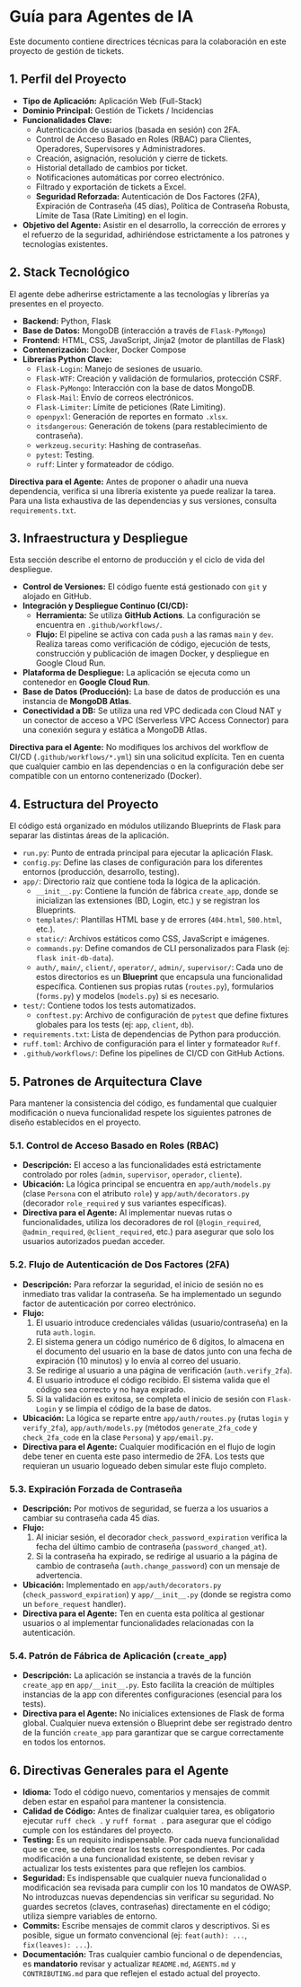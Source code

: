 # Guía para Agentes de IA

Este documento contiene directrices técnicas para la colaboración en este proyecto de gestión de tickets.

## 1. Perfil del Proyecto

*   **Tipo de Aplicación:** Aplicación Web (Full-Stack)
*   **Dominio Principal:** Gestión de Tickets / Incidencias
*   **Funcionalidades Clave:**
    *   Autenticación de usuarios (basada en sesión) con 2FA.
    *   Control de Acceso Basado en Roles (RBAC) para Clientes, Operadores, Supervisores y Administradores.
    *   Creación, asignación, resolución y cierre de tickets.
    *   Historial detallado de cambios por ticket.
    *   Notificaciones automáticas por correo electrónico.
    *   Filtrado y exportación de tickets a Excel.
    *   **Seguridad Reforzada:** Autenticación de Dos Factores (2FA), Expiración de Contraseña (45 días), Política de Contraseña Robusta, Límite de Tasa (Rate Limiting) en el login.
*   **Objetivo del Agente:** Asistir en el desarrollo, la corrección de errores y el refuerzo de la seguridad, adhiriéndose estrictamente a los patrones y tecnologías existentes.

## 2. Stack Tecnológico

El agente debe adherirse estrictamente a las tecnologías y librerías ya presentes en el proyecto.

*   **Backend:** Python, Flask
*   **Base de Datos:** MongoDB (interacción a través de `Flask-PyMongo`)
*   **Frontend:** HTML, CSS, JavaScript, Jinja2 (motor de plantillas de Flask)
*   **Contenerización:** Docker, Docker Compose
*   **Librerías Python Clave:**
    *   `Flask-Login`: Manejo de sesiones de usuario.
    *   `Flask-WTF`: Creación y validación de formularios, protección CSRF.
    *   `Flask-PyMongo`: Interacción con la base de datos MongoDB.
    *   `Flask-Mail`: Envío de correos electrónicos.
    *   `Flask-Limiter`: Límite de peticiones (Rate Limiting).
    *   `openpyxl`: Generación de reportes en formato `.xlsx`.
    *   `itsdangerous`: Generación de tokens (para restablecimiento de contraseña).
    *   `werkzeug.security`: Hashing de contraseñas.
    *   `pytest`: Testing.
    *   `ruff`: Linter y formateador de código.

**Directiva para el Agente:** Antes de proponer o añadir una nueva dependencia, verifica si una librería existente ya puede realizar la tarea. Para una lista exhaustiva de las dependencias y sus versiones, consulta `requirements.txt`.

## 3. Infraestructura y Despliegue

Esta sección describe el entorno de producción y el ciclo de vida del despliegue.

*   **Control de Versiones:** El código fuente está gestionado con `git` y alojado en GitHub.
*   **Integración y Despliegue Continuo (CI/CD):**
    *   **Herramienta:** Se utiliza **GitHub Actions**. La configuración se encuentra en `.github/workflows/`.
    *   **Flujo:** El pipeline se activa con cada `push` a las ramas `main` y `dev`. Realiza tareas como verificación de código, ejecución de tests, construcción y publicación de imagen Docker, y despliegue en Google Cloud Run.
*   **Plataforma de Despliegue:** La aplicación se ejecuta como un contenedor en **Google Cloud Run**.
*   **Base de Datos (Producción):** La base de datos de producción es una instancia de **MongoDB Atlas**.
*   **Conectividad a DB:** Se utiliza una red VPC dedicada con Cloud NAT y un conector de acceso a VPC (Serverless VPC Access Connector) para una conexión segura y estática a MongoDB Atlas.

**Directiva para el Agente:** No modifiques los archivos del workflow de CI/CD (`.github/workflows/*.yml`) sin una solicitud explícita. Ten en cuenta que cualquier cambio en las dependencias o en la configuración debe ser compatible con un entorno contenerizado (Docker).

## 4. Estructura del Proyecto

El código está organizado en módulos utilizando Blueprints de Flask para separar las distintas áreas de la aplicación.

*   `run.py`: Punto de entrada principal para ejecutar la aplicación Flask.
*   `config.py`: Define las clases de configuración para los diferentes entornos (producción, desarrollo, testing).
*   `app/`: Directorio raíz que contiene toda la lógica de la aplicación.
    *   `__init__.py`: Contiene la función de fábrica `create_app`, donde se inicializan las extensiones (BD, Login, etc.) y se registran los Blueprints.
    *   `templates/`: Plantillas HTML base y de errores (`404.html`, `500.html`, etc.).
    *   `static/`: Archivos estáticos como CSS, JavaScript e imágenes.
    *   `commands.py`: Define comandos de CLI personalizados para Flask (ej: `flask init-db-data`).
    *   `auth/`, `main/`, `client/`, `operator/`, `admin/`, `supervisor/`: Cada uno de estos directorios es un **Blueprint** que encapsula una funcionalidad específica. Contienen sus propias rutas (`routes.py`), formularios (`forms.py`) y modelos (`models.py`) si es necesario.
*   `test/`: Contiene todos los tests automatizados.
    *   `conftest.py`: Archivo de configuración de `pytest` que define fixtures globales para los tests (ej: `app`, `client`, `db`).
*   `requirements.txt`: Lista de dependencias de Python para producción.
*   `ruff.toml`: Archivo de configuración para el linter y formateador `Ruff`.
*   `.github/workflows/`: Define los pipelines de CI/CD con GitHub Actions.

## 5. Patrones de Arquitectura Clave

Para mantener la consistencia del código, es fundamental que cualquier modificación o nueva funcionalidad respete los siguientes patrones de diseño establecidos en el proyecto.

### 5.1. Control de Acceso Basado en Roles (RBAC)

*   **Descripción:** El acceso a las funcionalidades está estrictamente controlado por roles (`admin`, `supervisor`, `operador`, `cliente`).
*   **Ubicación:** La lógica principal se encuentra en `app/auth/models.py` (clase `Persona` con el atributo `role`) y `app/auth/decorators.py` (decorador `role_required` y sus variantes específicas).
*   **Directiva para el Agente:** Al implementar nuevas rutas o funcionalidades, utiliza los decoradores de rol (`@login_required`, `@admin_required`, `@client_required`, etc.) para asegurar que solo los usuarios autorizados puedan acceder.

### 5.2. Flujo de Autenticación de Dos Factores (2FA)

*   **Descripción:** Para reforzar la seguridad, el inicio de sesión no es inmediato tras validar la contraseña. Se ha implementado un segundo factor de autenticación por correo electrónico.
*   **Flujo:**
    1.  El usuario introduce credenciales válidas (usuario/contraseña) en la ruta `auth.login`.
    2.  El sistema genera un código numérico de 6 dígitos, lo almacena en el documento del usuario en la base de datos junto con una fecha de expiración (10 minutos) y lo envía al correo del usuario.
    3.  Se redirige al usuario a una página de verificación (`auth.verify_2fa`).
    4.  El usuario introduce el código recibido. El sistema valida que el código sea correcto y no haya expirado.
    5.  Si la validación es exitosa, se completa el inicio de sesión con `Flask-Login` y se limpia el código de la base de datos.
*   **Ubicación:** La lógica se reparte entre `app/auth/routes.py` (rutas `login` y `verify_2fa`), `app/auth/models.py` (métodos `generate_2fa_code` y `check_2fa_code` en la clase `Persona`) y `app/email.py`.
*   **Directiva para el Agente:** Cualquier modificación en el flujo de login debe tener en cuenta este paso intermedio de 2FA. Los tests que requieran un usuario logueado deben simular este flujo completo.

### 5.3. Expiración Forzada de Contraseña

*   **Descripción:** Por motivos de seguridad, se fuerza a los usuarios a cambiar su contraseña cada 45 días.
*   **Flujo:**
    1.  Al iniciar sesión, el decorador `check_password_expiration` verifica la fecha del último cambio de contraseña (`password_changed_at`).
    2.  Si la contraseña ha expirado, se redirige al usuario a la página de cambio de contraseña (`auth.change_password`) con un mensaje de advertencia.
*   **Ubicación:** Implementado en `app/auth/decorators.py` (`check_password_expiration`) y `app/__init__.py` (donde se registra como un `before_request` handler).
*   **Directiva para el Agente:** Ten en cuenta esta política al gestionar usuarios o al implementar funcionalidades relacionadas con la autenticación.

### 5.4. Patrón de Fábrica de Aplicación (`create_app`)

*   **Descripción:** La aplicación se instancia a través de la función `create_app` en `app/__init__.py`. Esto facilita la creación de múltiples instancias de la app con diferentes configuraciones (esencial para los tests).
*   **Directiva para el Agente:** No inicialices extensiones de Flask de forma global. Cualquier nueva extensión o Blueprint debe ser registrado dentro de la función `create_app` para garantizar que se cargue correctamente en todos los entornos.

## 6. Directivas Generales para el Agente

*   **Idioma:** Todo el código nuevo, comentarios y mensajes de commit deben estar en español para mantener la consistencia.
*   **Calidad de Código:** Antes de finalizar cualquier tarea, es obligatorio ejecutar `ruff check .` y `ruff format .` para asegurar que el código cumple con los estándares del proyecto.
*   **Testing:** Es un requisito indispensable. Por cada nueva funcionalidad que se cree, se deben crear los tests correspondientes. Por cada modificación a una funcionalidad existente, se deben revisar y actualizar los tests existentes para que reflejen los cambios.
*   **Seguridad:** Es indispensable que cualquier nueva funcionalidad o modificación sea revisada para cumplir con los 10 mandatos de OWASP. No introduzcas nuevas dependencias sin verificar su seguridad. No guardes secretos (claves, contraseñas) directamente en el código; utiliza siempre variables de entorno.
*   **Commits:** Escribe mensajes de commit claros y descriptivos. Si es posible, sigue un formato convencional (ej: `feat(auth): ...`, `fix(leaves): ...`).
*   **Documentación:** Tras cualquier cambio funcional o de dependencias, es **mandatorio** revisar y actualizar `README.md`, `AGENTS.md` y `CONTRIBUTING.md` para que reflejen el estado actual del proyecto.